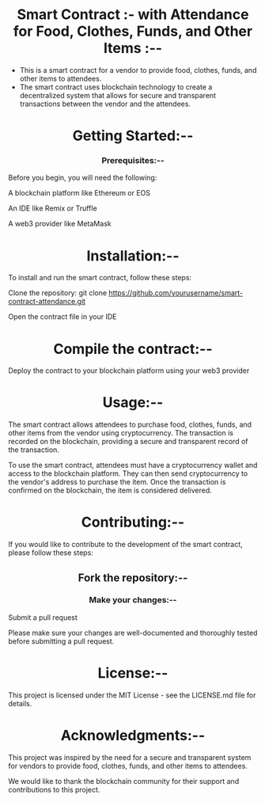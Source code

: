 <h1 align="center"> Smart Contract :- with Attendance for Food, Clothes, Funds, and Other Items :--</h1>

- This is a smart contract for a vendor to provide food, clothes, funds, and other items to attendees.
- The smart contract uses blockchain technology to create a decentralized system that allows for secure and transparent transactions between the vendor and the attendees.

<h1 align="center">Getting Started:--</h1>

<h3 align="center">Prerequisites:--</h3>

Before you begin, you will need the following:

A blockchain platform like Ethereum or EOS

An IDE like Remix or Truffle

A web3 provider like MetaMask

<h1 align="center">Installation:--</h1>

To install and run the smart contract, follow these steps:

Clone the repository: git clone https://github.com/yourusername/smart-contract-attendance.git

Open the contract file in your IDE

<h1 align="center">Compile the contract:--</h1>

Deploy the contract to your blockchain platform using your web3 provider

<h1 align="center">Usage:--</h1>

The smart contract allows attendees to purchase food, clothes, funds, and other items from the vendor using cryptocurrency. The transaction is recorded on the blockchain, providing a secure and transparent record of the transaction.

To use the smart contract, attendees must have a cryptocurrency wallet and access to the blockchain platform. They can then send cryptocurrency to the vendor's address to purchase the item. Once the transaction is confirmed on the blockchain, the item is considered delivered.

<h1 align="center">Contributing:--</h1>

If you would like to contribute to the development of the smart contract, please follow these steps:

<h2 align="center">Fork the repository:--</h2>

<h3 align="center">Make your changes:--</h3>

Submit a pull request

Please make sure your changes are well-documented and thoroughly tested before submitting a pull request.

<h1 align="center">License:--</h1>

This project is licensed under the MIT License - see the LICENSE.md file for details.

<h1 align="center">Acknowledgments:--</h1>

This project was inspired by the need for a secure and transparent system for vendors to provide food, clothes, funds, and other items to attendees.

We would like to thank the blockchain community for their support and contributions to this project.

